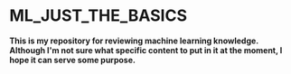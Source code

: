 # ML_JUST_THE_BASICS

**This is my repository for reviewing machine learning knowledge. Although I'm not sure what specific content to put in it at the moment, I hope it can serve some purpose.**
